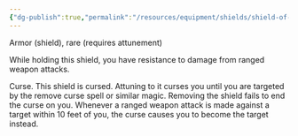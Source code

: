 ```yaml
---
{"dg-publish":true,"permalink":"/resources/equipment/shields/shield-of-missile-attraction-1/","title":"Shield of Missile Attraction"}
---
```


Armor (shield), rare (requires attunement)

While holding this shield, you have resistance to damage from ranged weapon attacks.

Curse. This shield is cursed. Attuning to it curses you until you are targeted by the remove curse spell or similar magic. Removing the shield fails to end the curse on you. Whenever a ranged weapon attack is made against a target within 10 feet of you, the curse causes you to become the target instead.